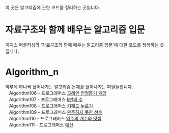 
이 곳은 알고리즘에 관한 코드를 정리하는 곳입니다.

# 자료구조와 함께 배우는 알고리즘 입문
이지스 퍼블리싱의 '자료구조와 함께 배우는 알고리즘 입문'에 대한 코드를 정리하는 곳입니다.

# Algorithm_n
하루에 하나씩 풀어나가는 알고리즘 문제를 풀어나가는 파일들입니다.<br>
&nbsp;&nbsp;&nbsp;Algorithm106 - 프로그래머스 [크레인 인형뽑기 게임](https://programmers.co.kr/learn/courses/30/lessons/64061)<br>
&nbsp;&nbsp;&nbsp;Algorithm107 - 프로그래머스 [k번째 수](https://programmers.co.kr/learn/courses/30/lessons/42748)<br>
&nbsp;&nbsp;&nbsp;Algorithm108 - 프로그래머스 [키패드 누르기](https://programmers.co.kr/learn/courses/30/lessons/67256)<br>
&nbsp;&nbsp;&nbsp;Algorithm109 - 프로그래머스 [완주하지 못한 선수](https://programmers.co.kr/learn/courses/30/lessons/42576)<br>
&nbsp;&nbsp;&nbsp;Algorithm110 - 프로그래머스 [약수의 개수와 덧셈](https://programmers.co.kr/learn/courses/30/lessons/77884)<br>
&nbsp;&nbsp;&nbsp;Algorithm111 - 프로그래머스 [예산](https://programmers.co.kr/learn/courses/30/lessons/12982)<br>
